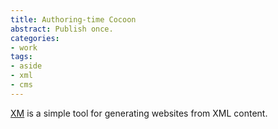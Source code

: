 ```yaml
---
title: Authoring-time Cocoon
abstract: Publish once.
categories:
- work
tags:
- aside
- xml
- cms
---
```


[XM][1] is a simple tool for generating websites from XML content.

   [1]: http://www.ananas.org/xm/
